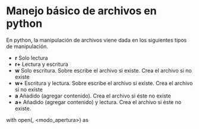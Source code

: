# Manejo básico de archivos en python
En python, la manipulación de archivos viene dada en los siguientes tipos de manipulación.

 - **r** Solo lectura
-   **r+**  Lectura y escritura
-   **w**  Solo escritura. Sobre escribe el archivo si existe. Crea el archivo si no existe
-   **w+**  Escritura y lectura. Sobre escribe el archivo si existe. Crea el archivo si no existe
-   **a**  Añadido (agregar contenido). Crea el archivo si éste no existe
-   **a+**  Añadido (agregar contenido) y lectura. Crea el archivo si éste no existe.


with  open(<ruta>, <modo_apertura>) as <nombre>
<!--stackedit_data:
eyJoaXN0b3J5IjpbLTE4MTU1MjE5N119
-->